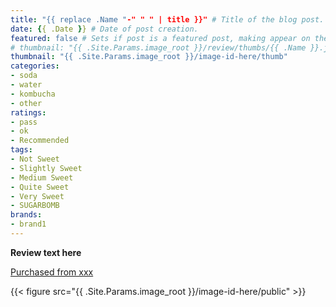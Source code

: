 ```yaml
---
title: "{{ replace .Name "-" " " | title }}" # Title of the blog post.
date: {{ .Date }} # Date of post creation.
featured: false # Sets if post is a featured post, making appear on the home page side bar.
# thumbnail: "{{ .Site.Params.image_root }}/review/thumbs/{{ .Name }}.jpg" # Sets thumbnail image appearing inside card on homepage.
thumbnail: "{{ .Site.Params.image_root }}/image-id-here/thumb"
categories:
- soda
- water
- kombucha
- other
ratings:
- pass
- ok
- Recommended
tags:
- Not Sweet
- Slightly Sweet
- Medium Sweet
- Quite Sweet
- Very Sweet
- SUGARBOMB
brands:
- brand1
---
```


**Review text here**

[Purchased from xxx](https://some.site)

{{< figure src="{{ .Site.Params.image_root }}/image-id-here/public" >}}